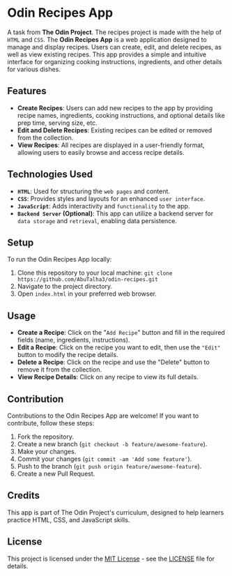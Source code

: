 # Odin Recipes App
A task from **The Odin Project**. The recipes project is made with the help of `HTML` and `CSS`. The **Odin Recipes App** is a web application designed to manage and display recipes. Users can create, edit, and delete recipes, as well as view existing recipes. This app provides a simple and intuitive interface for organizing cooking instructions, ingredients, and other details for various dishes.

## Features

- **Create Recipes**: Users can add new recipes to the app by providing recipe names, ingredients, cooking instructions, and optional details like prep time, serving size, etc.
- **Edit and Delete Recipes**: Existing recipes can be edited or removed from the collection.
- **View Recipes**: All recipes are displayed in a user-friendly format, allowing users to easily browse and access recipe details.

## Technologies Used

- **`HTML`**: Used for structuring the `web pages` and content.
- **`CSS`**: Provides styles and layouts for an enhanced `user interface`.
- **`JavaScript`**: Adds interactivity and `functionality` to the app.
- **`Backend Server` (Optional)**: This app can utilize a backend server for `data storage` and `retrieval`, enabling data persistence.

## Setup

To run the Odin Recipes App locally:

1. Clone this repository to your local machine: `git clone https://github.com/AbuTalha3/odin-recipes.git`
2. Navigate to the project directory.
3. Open `index.html` in your preferred web browser.

## Usage

- **Create a Recipe**: Click on the "`Add Recipe`" button and fill in the required fields (name, ingredients, instructions).
- **Edit a Recipe**: Click on the recipe you want to edit, then use the `"Edit"` button to modify the recipe details.
- **Delete a Recipe**: Click on the recipe and use the "Delete" button to remove it from the collection.
- **View Recipe Details**: Click on any recipe to view its full details.

## Contribution

Contributions to the Odin Recipes App are welcome! If you want to contribute, follow these steps:

1. Fork the repository.
2. Create a new branch (`git checkout -b feature/awesome-feature`).
3. Make your changes.
4. Commit your changes (`git commit -am 'Add some feature'`).
5. Push to the branch (`git push origin feature/awesome-feature`).
6. Create a new Pull Request.

## Credits

This app is part of The Odin Project's curriculum, designed to help learners practice HTML, CSS, and JavaScript skills.

## License

This project is licensed under the [MIT License](https://opensource.org/licenses/MIT) - see the [LICENSE](LICENSE) file for details.

